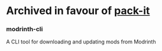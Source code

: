 # Archived in favour of [pack-it](https://github.com/Tom-The-Geek/pack-it)

### modrinth-cli
A CLI tool for downloading and updating mods from Modrinth
